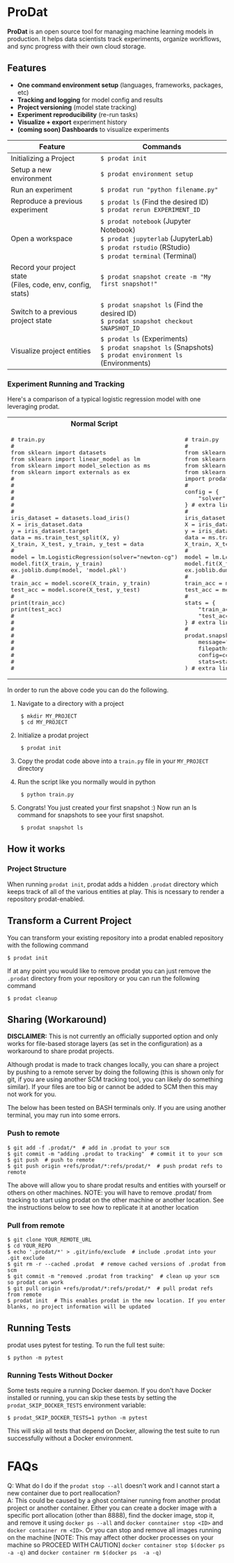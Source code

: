 # ProDat

**ProDat** is an open source tool for managing machine learning models in production. It helps data scientists track experiments, organize workflows, and sync progress with their own cloud storage.

## Features

- **One command environment setup** (languages, frameworks, packages, etc)
- **Tracking and logging** for model config and results
- **Project versioning** (model state tracking)
- **Experiment reproducibility** (re-run tasks)
- **Visualize + export** experiment history
- **(coming soon) Dashboards** to visualize experiments


| Feature  | Commands|
| ------------- | ---------------------------- |
| Initializing a Project | `$ prodat init` |
| Setup a new environment | `$ prodat environment setup` |
| Run an experiment | `$ prodat run "python filename.py"` |
| Reproduce a previous experiment | `$ prodat ls` (Find the desired ID) <br> `$ prodat rerun EXPERIMENT_ID` |
| Open a workspace |   `$ prodat notebook`  (Jupyter Notebook) <br> `$ prodat jupyterlab` (JupyterLab) <br> `$ prodat rstudio` (RStudio) <br> `$ prodat terminal` (Terminal)|
| Record your project state <br> (Files, code, env, config, stats) |   `$ prodat snapshot create -m "My first snapshot!"` |
| Switch to a previous project state | `$ prodat snapshot ls` (Find the desired ID) <br> `$ prodat snapshot checkout SNAPSHOT_ID` |
| Visualize project entities | `$ prodat ls` (Experiments) <br> `$ prodat snapshot ls` (Snapshots) <br> `$ prodat environment ls` (Environments) |

### Experiment Running and Tracking

Here's a comparison of a typical logistic regression model with one leveraging prodat.

<table class="tg">
  <tr>
    <th class="tg-us36">Normal Script</th>
    <th class="tg-us36">With prodat</th>
  </tr>
<tr>
<td class="tg-us36">
<pre lang="python">
# train.py
#
from sklearn import datasets
from sklearn import linear_model as lm
from sklearn import model_selection as ms
from sklearn import externals as ex
#
#
#
#
#
#
iris_dataset = datasets.load_iris()
X = iris_dataset.data
y = iris_dataset.target
data = ms.train_test_split(X, y)
X_train, X_test, y_train, y_test = data
#
model = lm.LogisticRegression(solver="newton-cg")
model.fit(X_train, y_train)
ex.joblib.dump(model, 'model.pkl')
#
train_acc = model.score(X_train, y_train)
test_acc = model.score(X_test, y_test)
#
print(train_acc)
print(test_acc)
#
#
#
#
#
#
#
#
#
</pre></td>
<td class="tg-us36">
<pre lang="python">
# train.py
#
from sklearn import datasets
from sklearn import linear_model as lm
from sklearn import model_selection as ms
from sklearn import externals as ex
import prodat # extra line
#
config = {
    "solver": "newton-cg"
} # extra line
#
iris_dataset = datasets.load_iris()
X = iris_dataset.data
y = iris_dataset.target
data = ms.train_test_split(X, y)
X_train, X_test, y_train, y_test = data
#
model = lm.LogisticRegression(**config)
model.fit(X_train, y_train)
ex.joblib.dump(model, "model.pkl")
#
train_acc = model.score(X_train, y_train)
test_acc = model.score(X_test, y_test)
#
stats = {
    "train_accuracy": train_acc,
    "test_accuracy": test_acc
} # extra line
#
prodat.snapshot.create(
    message="my first snapshot",
    filepaths=["model.pkl"],
    config=config,
    stats=stats
) # extra line
</pre></td>
</tr>
</table>

In order to run the above code you can do the following. 

1. Navigate to a directory with a project

        $ mkdir MY_PROJECT
        $ cd MY_PROJECT

2. Initialize a prodat project

        $ prodat init
       
3. Copy the prodat code above into a `train.py` file in your `MY_PROJECT` directory
4. Run the script like you normally would in python 

        $ python train.py
        
5. Congrats! You just created your first snapshot :) Now run an ls command for snapshots to see your first snapshot.

        $ prodat snapshot ls
        

## How it works
### Project Structure
When running `prodat init`, prodat adds a hidden `.prodat` directory which keeps track of all of the various entities at play. This is ncessary to render a repository prodat-enabled. 

## Transform a Current Project
You can transform your existing repository into a prodat enabled repository with the following command
```
$ prodat init
```
If at any point you would like to remove prodat you can just remove the `.prodat` directory from your repository
or you can run the following command
```
$ prodat cleanup
```

## Sharing (Workaround)
**DISCLAIMER:** This is not currently an officially supported option and only works for 
file-based storage layers (as set in the configuration) as a workaround to share prodat projects. 

Although prodat is made to track changes locally, you can share a project by pushing to a remote 
server by doing the following (this is shown only for git, if you are using another SCM 
tracking tool, you can likely do something similar). If your files are too big or 
cannot be added to SCM then this may not work for you. 

The below has been tested on BASH terminals only. If you are using another terminal, you 
may run into some errors. 

### Push to remote
```
$ git add -f .prodat/*  # add in .prodat to your scm
$ git commit -m "adding .prodat to tracking"  # commit it to your scm
$ git push  # push to remote
$ git push origin +refs/prodat/*:refs/prodat/*  # push prodat refs to remote
```
The above will allow you to share prodat results and entities with yourself or others on 
other machines. NOTE: you will have to remove .prodat/ from tracking to start using prodat
on the other machine or another location. See the instructions below to see how to replicate
it at another location

### Pull from remote
```
$ git clone YOUR_REMOTE_URL
$ cd YOUR_REPO 
$ echo '.prodat/*' > .git/info/exclude  # include .prodat into your .git exclude
$ git rm -r --cached .prodat  # remove cached versions of .prodat from scm
$ git commit -m "removed .prodat from tracking"  # clean up your scm so prodat can work 
$ git pull origin +refs/prodat/*:refs/prodat/*  # pull prodat refs from remote
$ prodat init  # This enables prodat in the new location. If you enter blanks, no project information will be updated
```

## Running Tests

prodat uses pytest for testing. To run the full test suite:

```
$ python -m pytest
```

### Running Tests Without Docker

Some tests require a running Docker daemon. If you don't have Docker installed or running, you can skip these tests by setting the `prodat_SKIP_DOCKER_TESTS` environment variable:

```
$ prodat_SKIP_DOCKER_TESTS=1 python -m pytest
```

This will skip all tests that depend on Docker, allowing the test suite to run successfully without a Docker environment.

# FAQs

Q: What  do I do if the `prodat stop --all` doesn't work and I cannot start a new container due to port reallocation?  
A: This could be caused by a ghost container running from another prodat project or another container.  Either you can create a docker image with a specific port allocation (other than 8888),  find the docker image, stop it, and remove it using `docker ps --all` and `docker conntainer stop <ID>` and `docker container rm <ID>`. Or you can stop and remove all images running on the machine [NOTE: This may  affect other docker processes on  your machine so PROCEED WITH CAUTION] `docker container stop $(docker ps  -a -q)` and `docker container rm $(docker ps  -a -q)`
